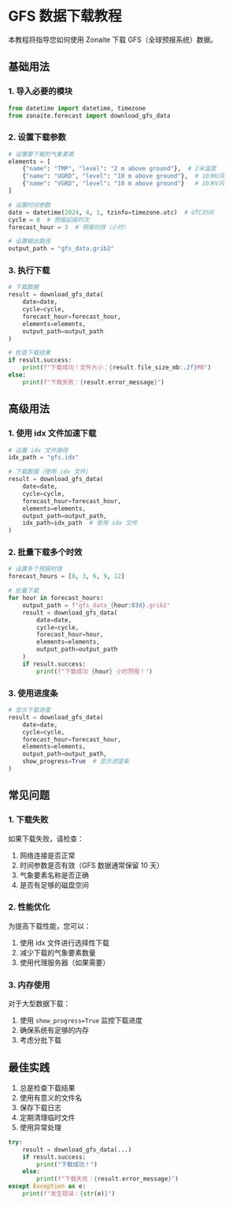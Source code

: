 # GFS 数据下载教程

本教程将指导您如何使用 Zonaite 下载 GFS（全球预报系统）数据。

## 基础用法

### 1. 导入必要的模块

```python
from datetime import datetime, timezone
from zonaite.forecast import download_gfs_data
```

### 2. 设置下载参数

```python
# 设置要下载的气象要素
elements = [
    {"name": "TMP", "level": "2 m above ground"},  # 2米温度
    {"name": "UGRD", "level": "10 m above ground"},  # 10米U风
    {"name": "VGRD", "level": "10 m above ground"}   # 10米V风
]

# 设置时间参数
date = datetime(2024, 4, 1, tzinfo=timezone.utc)  # UTC时间
cycle = 0  # 预报起报时次
forecast_hour = 3  # 预报时效（小时）

# 设置输出路径
output_path = "gfs_data.grib2"
```

### 3. 执行下载

```python
# 下载数据
result = download_gfs_data(
    date=date,
    cycle=cycle,
    forecast_hour=forecast_hour,
    elements=elements,
    output_path=output_path
)

# 检查下载结果
if result.success:
    print(f"下载成功！文件大小：{result.file_size_mb:.2f}MB")
else:
    print(f"下载失败：{result.error_message}")
```

## 高级用法

### 1. 使用 idx 文件加速下载

```python
# 设置 idx 文件路径
idx_path = "gfs.idx"

# 下载数据（使用 idx 文件）
result = download_gfs_data(
    date=date,
    cycle=cycle,
    forecast_hour=forecast_hour,
    elements=elements,
    output_path=output_path,
    idx_path=idx_path  # 使用 idx 文件
)
```

### 2. 批量下载多个时效

```python
# 设置多个预报时效
forecast_hours = [0, 3, 6, 9, 12]

# 批量下载
for hour in forecast_hours:
    output_path = f"gfs_data_{hour:03d}.grib2"
    result = download_gfs_data(
        date=date,
        cycle=cycle,
        forecast_hour=hour,
        elements=elements,
        output_path=output_path
    )
    if result.success:
        print(f"下载成功 {hour} 小时预报！")
```

### 3. 使用进度条

```python
# 显示下载进度
result = download_gfs_data(
    date=date,
    cycle=cycle,
    forecast_hour=forecast_hour,
    elements=elements,
    output_path=output_path,
    show_progress=True  # 显示进度条
)
```

## 常见问题

### 1. 下载失败

如果下载失败，请检查：
1. 网络连接是否正常
2. 时间参数是否有效（GFS 数据通常保留 10 天）
3. 气象要素名称是否正确
4. 是否有足够的磁盘空间

### 2. 性能优化

为提高下载性能，您可以：
1. 使用 idx 文件进行选择性下载
2. 减少下载的气象要素数量
3. 使用代理服务器（如果需要）

### 3. 内存使用

对于大型数据下载：
1. 使用 `show_progress=True` 监控下载进度
2. 确保系统有足够的内存
3. 考虑分批下载

## 最佳实践

1. 总是检查下载结果
2. 使用有意义的文件名
3. 保存下载日志
4. 定期清理临时文件
5. 使用异常处理

```python
try:
    result = download_gfs_data(...)
    if result.success:
        print("下载成功！")
    else:
        print(f"下载失败：{result.error_message}")
except Exception as e:
    print(f"发生错误：{str(e)}") 